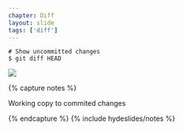 ```yaml
---
chapter: Diff
layout: slide
tags: ['diff']
---
```


	# Show uncommitted changes
	$ git diff HEAD

<img class="diagram" src="assets/diagrams/git-diff-head.png">

{% capture notes %}

Working copy to commited changes

{% endcapture %}
{% include hydeslides/notes %}
